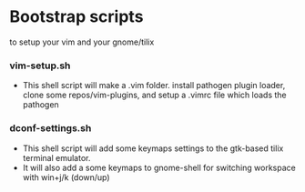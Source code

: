 # Bootstrap scripts
to setup your vim and your gnome/tilix

### vim-setup.sh
* This shell script will make a .vim folder. install pathogen plugin loader, clone some repos/vim-plugins, and setup a .vimrc file which loads the pathogen 

### dconf-settings.sh
* This shell script will add some keymaps settings to the gtk-based tilix terminal emulator. 
* It will also add a some keymaps to gnome-shell for switching workspace with win+j/k (down/up) 

